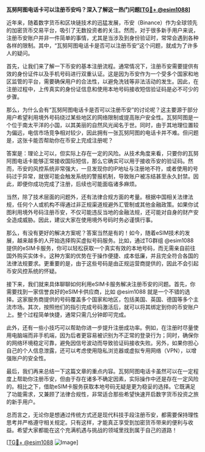 **瓦努阿图电话卡可以注册币安吗？深入了解这一热门问题[[TG💪+ @esim1088](https://t.me/s/esim1088)]**

近年来，随着数字货币和区块链技术的迅猛发展，币安（Binance）作为全球领先的加密货币交易平台，吸引了无数投资者的关注。然而，对于很多新手用户来说，注册币安账户并非一件简单的事情，尤其是当涉及到身份验证时，常常会遇到各种各样的限制。其中，“瓦努阿图电话卡是否可以注册币安”这个问题，就成为了许多人的疑问。

首先，让我们来了解一下币安的基本注册流程。通常情况下，注册币安需要提供有效的身份证件以及手机号码进行双重认证。这是因为币安作为一个受多个国家和地区监管的平台，需要确保用户的合法性，以避免洗钱等非法活动的发生。因此，在注册过程中，上传真实的身份证信息和使用本地号码接收短信验证码是必不可少的步骤。

那么，为什么会有“瓦努阿图电话卡是否可以注册币安”的讨论呢？这主要源于部分用户希望利用境外号码绕过某些地区的网络限制或提高账户安全性。瓦努阿图是一个位于南太平洋的小国，以其美丽的自然风光闻名于世。同时，由于其地理位置较为偏远，电信市场竞争相对较少，因此拥有一张瓦努阿图的电话卡并不难。但问题是，这张卡能否帮助你在币安上完成注册呢？

答案是：理论上可以，但实际上存在一定的风险。从技术角度来看，只要你的瓦努阿图电话卡能够正常接收国际短信，那么它确实可以用于接收币安的验证码。然而，币安的风控系统非常强大，一旦发现你的IP地址与注册地不符，或者使用的号码过于异常，就很可能会触发系统的警报机制，导致账户被冻结甚至永久封禁。因此，即便你成功完成了注册，后续也可能面临诸多麻烦。

当然，除了技术层面的问题外，还有法律合规方面的考量。根据中国相关法律法规，任何个人或机构不得通过非正规渠道规避外汇管制或其他金融政策。如果你试图利用境外号码注册币安，不仅可能违反当地的金融法规，还可能对自身的财产安全造成威胁。因此，建议大家在使用境外号码时务必谨慎行事。

那么，有没有更好的解决方案呢？答案当然是有的！如今，随着eSIM技术的发展，越来越多的人开始选择购买虚拟号码服务。比如，通过TG群组 @esim1088 提供的eSIM卡服务，你可以轻松获取一个真实有效的本地号码，而无需亲自前往国外购买实体卡。这种方案的优势在于操作便捷、成本低廉，并且完全符合各国的法律法规要求。更重要的是，由于这些号码是由正规运营商提供的，因此不会引起币安风控系统的怀疑。

接下来，我们就来具体聊聊如何利用eSIM卡服务解决注册币安的问题。首先，你需要找到一家信誉良好的eSIM卡供应商，比如 @esim1088 就是一个不错的选择。这家服务商提供的号码覆盖多个国家和地区，包括美国、英国、德国等多个主流市场。其次，按照他们的指引完成号码激活后，就可以将其绑定到你的币安账户上。整个过程简单快捷，通常只需几分钟即可完成。

此外，还有一些小技巧可以帮助你进一步提升注册成功率。例如，在注册时尽量使用电脑端而非手机端，因为后者更容易被识别为不正常的登录行为；同时，确保你的网络环境稳定可靠，避免因信号波动而导致验证码接收失败。另外，如果你担心自己的个人信息泄露，还可以考虑使用隐私浏览器或虚拟专用网络（VPN），以增强账户的安全性。

最后，我们再来总结一下这篇文章的重点内容。瓦努阿图电话卡虽然可以在一定程度上帮助你注册币安，但由于存在诸多不确定因素，实际操作中还是存在一定风险的。相比之下，借助eSIM卡服务获取本地号码无疑是更为稳妥的选择。它既满足了功能需求，又兼顾了法律合规性，非常适合那些希望快速开启数字货币投资之旅的新手用户。

总而言之，无论你是想通过传统方式还是现代科技手段注册币安，都需要保持理性思考并严格遵守相关规定。只有这样，才能真正享受到加密货币带来的便利与收益。希望大家都能在这个充满机遇与挑战的领域里找到属于自己的道路！

[[TG💪+ @esim1088](https://t.me/s/esim1088) ![Image](https://i.postimg.cc/4NQfJmqS/Snipaste-2025-05-13-00-14-12.png)]